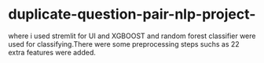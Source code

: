 # duplicate-question-pair-nlp-project-
where i used stremlit for UI and XGBOOST and random forest classifier were used for classifying.There were some preprocessing steps suchs as 22 extra features were added.
